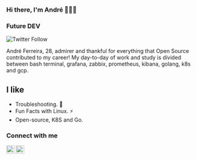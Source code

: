 ### Hi there, I'm André 👋👋👋   
### Future DEV ###


![Twitter Follow](https://img.shields.io/twitter/follow/dediferreiraa?color=1DA1F2&logo=twitter&style=for-the-badge)


André Ferreira, 28, admirer and thankful for everything that Open Source contributed to my career! My day-to-day of work and study is divided between bash terminal, grafana, zabbix, prometheus, kibana, golang, k8s and gcp. 


## I like

- Troubleshooting. 🔭
- Fun Facts with Linux. ⚡
- Open-source, K8S and Go.


### Connect with me

[<img align="left" alt="dediferreiraa | Twitter" width="22px" src="https://cdn.jsdelivr.net/npm/simple-icons@v3/icons/twitter.svg" />][twitter]
[<img align="left" alt="andré-ferreira| LinkedIn" width="22px" src="https://cdn.jsdelivr.net/npm/simple-icons@v3/icons/linkedin.svg" />][linkedin]


[twitter]: https://twitter.com/dediferreiraa
[linkedin]: https://linkedin.com/in/andré-ferreira-84835790/
